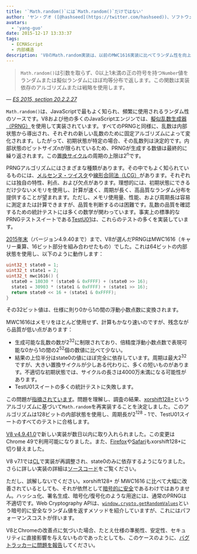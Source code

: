 ```yaml
---
title: '`Math.random()`には`Math.random()`だけではない'
author: 'ヤン・グオ ([@hashseed](https://twitter.com/hashseed))、ソフトウェアエンジニア兼サイコロデザイナー'
avatars:
  - 'yang-guo'
date: 2015-12-17 13:33:37
tags:
  - ECMAScript
  - 内部構造
description: 'V8のMath.random実装は、以前のMWC1616実装に比べてランダム性を向上させるxorshift128+というアルゴリズムを採用しました。'
---
```

> `Math.random()`は引数を取らず、0以上1未満の正の符号を持つ`Number`値をランダムまたは擬似ランダムにほぼ均等分布で返します。この関数は実装依存のアルゴリズムまたは戦略を使用します。

<!--truncate-->
— _[ES 2015, section 20.2.2.27](http://tc39.es/ecma262/#sec-math.random)_

`Math.random()`は、JavaScriptで最もよく知られ、頻繁に使用されるランダム性のソースです。V8および他の多くのJavaScriptエンジンでは、[擬似乱数生成器（PRNG）](https://en.wikipedia.org/wiki/Pseudorandom_number_generator)を使用して実装されています。すべてのPRNGと同様に、乱数は内部状態から導出され、それぞれの新しい乱数のために固定アルゴリズムによって変化されます。したがって、初期状態が特定の場合、その乱数列は決定的です。内部状態のビットサイズnが限られているため、PRNGが生成する数値は最終的に繰り返されます。この[置換サイクル](https://en.wikipedia.org/wiki/Cyclic_permutation)の周期の上限は2<sup>n</sup>です。

PRNGアルゴリズムにはさまざまな種類があります。その中でもよく知られているものには、[メルセンヌ・ツイスタ](https://en.wikipedia.org/wiki/Mersenne_Twister)や[線形合同法（LCG）](https://en.wikipedia.org/wiki/Linear_congruential_generator)があります。それぞれには独自の特性、利点、および欠点があります。理想的には、初期状態にできるだけ少ないメモリを使用し、計算が速く、周期が長く、高品質なランダム分布を提供することが望まれます。ただし、メモリ使用量、性能、および周期長は容易に測定または計算できますが、品質を判断するのは困難です。乱数の品質を確認するための統計テストには多くの数学が関わっています。事実上の標準的なPRNGテストスイートである[TestU01](http://simul.iro.umontreal.ca/testu01/tu01.html)は、これらのテストの多くを実装しています。

[2015年末](https://github.com/v8/v8/blob/ceade6cf239e0773213d53d55c36b19231c820b5/src/js/math.js#L143)（バージョン4.9.40まで）まで、V8が選んだPRNGはMWC1616（キャリー乗算、16ビット部分を組み合わせたもの）でした。これは64ビットの内部状態を使用し、以下のように動作します：

```cpp
uint32_t state0 = 1;
uint32_t state1 = 2;
uint32_t mwc1616() {
  state0 = 18030 * (state0 & 0xFFFF) + (state0 >> 16);
  state1 = 30903 * (state1 & 0xFFFF) + (state1 >> 16);
  return state0 << 16 + (state1 & 0xFFFF);
}
```

その32ビット値は、仕様に則り0から1の間の浮動小数点数に変換されます。

MWC1616はメモリをほとんど使用せず、計算もかなり速いのですが、残念ながら品質が低い点があります：

- 生成可能な乱数の数が2<sup>32</sup>に制限されており、倍精度浮動小数点数で表現可能な0から1の間の2<sup>52</sup>個の数値に比べて少ない。
- 結果の上位半分はstate0の値にほぼ完全に依存しています。周期は最大2<sup>32</sup>ですが、大きい置換サイクルが少しある代わりに、多くの短いものがあります。不適切な初期状態では、サイクルの長さは4000万未満になる可能性があります。
- TestU01スイートの多くの統計テストに失敗します。

この問題が[指摘されています](https://medium.com/@betable/tifu-by-using-math-random-f1c308c4fd9d)。問題を理解し、調査の結果、[xorshift128+](http://vigna.di.unimi.it/ftp/papers/xorshiftplus.pdf)というアルゴリズムに基づいて`Math.random`を再実装することを決定しました。このアルゴリズムは128ビットの内部状態を使用し、周期長が2<sup>128</sup> - 1で、TestU01スイートのすべてのテストに合格します。

[V8 v4.9.41.0](https://github.com/v8/v8/blob/085fed0fb5c3b0136827b5d7c190b4bd1c23a23e/src/base/utils/random-number-generator.h#L102)で新しい実装が数日以内に取り入れられました。この変更はChrome 49で利用可能になりました。また、[Firefox](https://bugzilla.mozilla.org/show_bug.cgi?id=322529#c99)や[Safari](https://bugs.webkit.org/show_bug.cgi?id=151641)もxorshift128+に切り替えました。

V8 v7.1では[CL](https://chromium-review.googlesource.com/c/v8/v8/+/1238551/5)で実装が再調整され、state0のみに依存するようになりました。さらに詳しい実装の詳細は[ソースコード](https://source.chromium.org/chromium/chromium/src/+/main:v8/src/base/utils/random-number-generator.h;l=119?q=XorShift128&sq=&ss=chromium)をご覧ください。

ただし、誤解しないでください。xorshift128+ が MWC1616 に比べて大幅に改善されているとしても、それが依然として[暗号的に安全](https://en.wikipedia.org/wiki/Cryptographically_secure_pseudorandom_number_generator)であるわけではありません。ハッシュ化、署名生成、暗号化/復号化のような用途には、通常のPRNGは不適切です。Web Cryptography APIは、[`window.crypto.getRandomValues`](https://developer.mozilla.org/en-US/docs/Web/API/RandomSource/getRandomValues)という暗号的に安全なランダム値を返すメソッドを紹介していますが、これにはパフォーマンスコストが伴います。

V8とChromeの改善点に気づいた場合、たとえ仕様の準拠性、安定性、セキュリティに直接影響を与えないものであったとしても、このケースのように、[バグトラッカーに問題を報告](https://bugs.chromium.org/p/v8/issues/entry?template=Defect%20report%20from%20user)してください。
